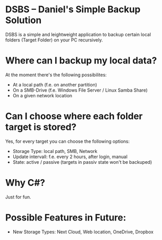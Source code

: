 # DSBS – Daniel's Simple Backup Solution 
DSBS is a simple and leightweight application to backup certain local folders (Target Folder) on your PC recursively. 

# Where can I backup my local data?
At the moment there's the following possibilites:
* At a local path (f.e. on another partition)
* On a SMB-Drive (f.e. Windows File Server / Linux Samba Share)
* On a given network location

# Can I choose where each folder target is stored?
Yes, for every target you can choose the following options:
* Storage Type: local path, SMB, Network
* Update intervall: f.e. every 2 hours, after login, manual
* State: active / passive (targets in passiv state won't be backuped)

# Why C#?
Just for fun.

# Possible Features in Future:
* New Storage Types: Next Cloud, Web location, OneDrive, Dropbox
